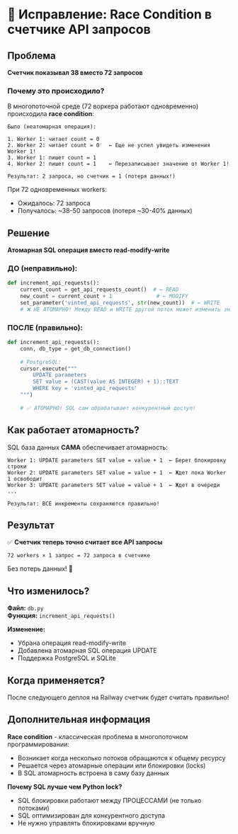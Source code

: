 # 🐛 Исправление: Race Condition в счетчике API запросов

## Проблема

**Счетчик показывал 38 вместо 72 запросов**

### Почему это происходило?

В многопоточной среде (72 воркера работают одновременно) происходила **race condition**:

```
Было (неатомарная операция):

1. Worker 1: читает count = 0
2. Worker 2: читает count = 0   ← Еще не успел увидеть изменения Worker 1!
3. Worker 1: пишет count = 1
4. Worker 2: пишет count = 1    ← Перезаписывает значение от Worker 1!

Результат: 2 запроса, но счетчик = 1 (потеря данных!)
```

При 72 одновременных workers:
- Ожидалось: 72 запроса
- Получалось: ~38-50 запросов (потеря ~30-40% данных)

## Решение

**Атомарная SQL операция вместо read-modify-write**

### ДО (неправильно):

```python
def increment_api_requests():
    current_count = get_api_requests_count()  # ← READ
    new_count = current_count + 1              # ← MODIFY
    set_parameter('vinted_api_requests', str(new_count))  # ← WRITE
    # ❌ НЕ АТОМАРНО! Между READ и WRITE другой поток может изменить значение!
```

### ПОСЛЕ (правильно):

```python
def increment_api_requests():
    conn, db_type = get_db_connection()
    
    # PostgreSQL:
    cursor.execute("""
        UPDATE parameters 
        SET value = (CAST(value AS INTEGER) + 1)::TEXT 
        WHERE key = 'vinted_api_requests'
    """)
    
    # ✅ АТОМАРНО! SQL сам обрабатывает конкурентный доступ!
```

## Как работает атомарность?

SQL база данных **САМА** обеспечивает атомарность:

```
Worker 1: UPDATE parameters SET value = value + 1  ← Берет блокировку строки
Worker 2: UPDATE parameters SET value = value + 1  ← Ждет пока Worker 1 освободит
Worker 3: UPDATE parameters SET value = value + 1  ← Ждет в очереди
...

Результат: ВСЕ инкременты сохраняются правильно!
```

## Результат

✅ **Счетчик теперь точно считает все API запросы**

```
72 workers × 1 запрос = 72 запроса в счетчике
```

Без потерь данных! 🎉

## Что изменилось?

**Файл:** `db.py`  
**Функция:** `increment_api_requests()`

**Изменение:**
- Убрана операция read-modify-write
- Добавлена атомарная SQL операция UPDATE
- Поддержка PostgreSQL и SQLite

## Когда применяется?

После следующего деплоя на Railway счетчик будет считать правильно!

## Дополнительная информация

**Race condition** - классическая проблема в многопоточном программировании:
- Возникает когда несколько потоков обращаются к общему ресурсу
- Решается через атомарные операции или блокировки (locks)
- В SQL атомарность встроена в саму базу данных

**Почему SQL лучше чем Python lock?**
- SQL блокировки работают между ПРОЦЕССАМИ (не только потоками)
- SQL оптимизирован для конкурентного доступа
- Не нужно управлять блокировками вручную

